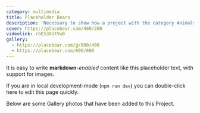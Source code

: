 ```yaml
---
category: multimedia
title: Placeholder Bears
description: 'Necessary to show how a project with the category Animals is used'
cover: https://placebear.com/400/200
videolink: rbE53XUtVw0
gallery:
  - https://placebear.com/g/800/400
  - https://placebear.com/600/600
---
```


It is easy to write **markdown**-_enabled_ content like this placeholder text, with support for images.

If you are in local development-mode (`npm run dev`) you can double-click here to edit this page quickly.

Below are some Gallery photos that have been added to this Project.
